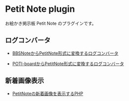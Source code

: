 # Petit Note plugin
お絵かき掲示板 Petit Note のプラグインです。
## ログコンバータ
- [BBSNoteからPetitNote形式に変換するログコンバータ](https://github.com/satopian/PetitNote_plugin/tree/main/logconverter/bbsnote2)

- [POTI-boardからPetitNote形式に変換するログコンバータ](https://github.com/satopian/PetitNote_plugin/tree/main/logconverter/poti2)

## 新着画像表示
- [PetitNoteの新着画像を表示するPHP](https://github.com/satopian/PetitNote_plugin/tree/main/newimage)

